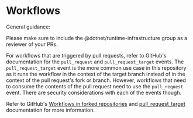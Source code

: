 # Workflows

General guidance:

Please make sure to include the @dotnet/runtime-infrastructure group as a reviewer of your PRs.

For workflows that are triggered by pull requests, refer to GitHub's documentation for the `pull_request` and `pull_request_target` events. The `pull_request_target` event is the more common use case in this repository as it runs the workflow in the context of the target branch instead of in the context of the pull request's fork or branch. However, workflows that need to consume the contents of the pull request need to use the `pull_request` event. There are security considerations with each of the events though.

Refer to GitHub's [Workflows in forked repositories](https://docs.github.com/en/actions/writing-workflows/choosing-when-your-workflow-runs/events-that-trigger-workflows#workflows-in-forked-repositories) and [pull_request_target](https://docs.github.com/en/actions/writing-workflows/choosing-when-your-workflow-runs/events-that-trigger-workflows#pull_request_target) documentation for more information.
